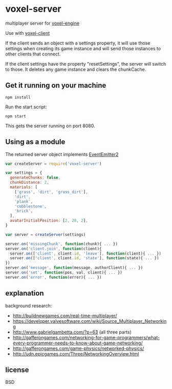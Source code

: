 # voxel-server

multiplayer server for [voxel-engine](http://github.com/maxogden/voxel-engine)

Use with [voxel-client](https://github.com/maxogden/voxel-client)

If the client sends an object with a settings property, it will use those settings when creating its game instance and will send those instances to other clients that connect.

If the client settings have the property "resetSettings", the server will switch to those. It deletes any game instance and clears the chunkCache.

## Get it running on your machine

```
npm install
```

Run the start script:

```
npm start
```
This gets the server running on port 8080.

## Using as a module
The returned server object implements [EventEmitter2](https://github.com/hij1nx/EventEmitter2)

```javascript
var createServer = require('voxel-server')

var settings = {
  generateChunks: false,
  chunkDistance: 2,
  materials: [
    ['grass', 'dirt', 'grass_dirt'],
    'dirt',
    'plank',
    'cobblestone',
    'brick',
  ],
  avatarInitialPosition: [2, 20, 2],
}

var server = createServer(settings)

server.on('missingChunk', function(chunk){ ... })
server.on('client.join', function(client){
  server.on(['client', client.id, 'leave'], function(client){ ... })
  server.on(['client', client.id, 'state'], function(state){ ... })
})
server.on('message', function(message, authorClient){ ... })
server.on('set', function(pos, val, client){ ... })
server.on('error', function(error){ ... })
```

## explanation

background research:

- http://buildnewgames.com/real-time-multiplayer/
- https://developer.valvesoftware.com/wiki/Source_Multiplayer_Networking
- http://www.gabrielgambetta.com/?p=63 (all three parts)
- http://gafferongames.com/networking-for-game-programmers/what-every-programmer-needs-to-know-about-game-networking/
- http://gafferongames.com/game-physics/networked-physics/
- http://udn.epicgames.com/Three/NetworkingOverview.html

## license

BSD

